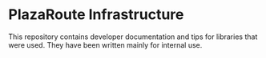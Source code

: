 # PlazaRoute Infrastructure

This repository contains developer documentation and tips for libraries that were used. They have been written mainly for internal use.